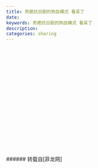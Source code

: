 ```yaml
---
title: 奇葩抗日剧的狗血模式 看呆了
date: 
keywords: 奇葩抗日剧的狗血模式 看呆了
description: 
categories: sharing
---
```

<td class="t_f" id="postmessage_16843">

<br/>
<img alt="" border="0" class="zoom" data-cf-modified-fbf016a96a245fd09a0927f9-="" file="http://x.limgs.cn/f2/g/130428/b20131171145441517c9b680159b.jpg" id="aimg_c254y" lazyloadthumb="1" onclick="" onmouseover="" src="http://x.limgs.cn/f2/g/130428/b20131171145441517c9b680159b.jpg"/><br/>
<br/>
<img alt="" border="0" class="zoom" data-cf-modified-fbf016a96a245fd09a0927f9-="" file="http://x.limgs.cn/f2/g/130428/b20131171145461517c9b6a12dc8.jpg" id="aimg_Tdb77" lazyloadthumb="1" onclick="" onmouseover="" src="http://x.limgs.cn/f2/g/130428/b20131171145461517c9b6a12dc8.jpg"/><br/>
<br/>
<img alt="" border="0" class="zoom" data-cf-modified-fbf016a96a245fd09a0927f9-="" file="http://x.limgs.cn/f2/g/130428/b20131171145481517c9b6c032d8.jpg" id="aimg_Lecer" lazyloadthumb="1" onclick="" onmouseover="" src="http://x.limgs.cn/f2/g/130428/b20131171145481517c9b6c032d8.jpg"/><br/>
<br/>
<img alt="" border="0" class="zoom" data-cf-modified-fbf016a96a245fd09a0927f9-="" file="http://x.limgs.cn/f2/g/130428/b20131171145491517c9b6d75bc3.jpg" id="aimg_YqxFh" lazyloadthumb="1" onclick="" onmouseover="" src="http://x.limgs.cn/f2/g/130428/b20131171145491517c9b6d75bc3.jpg"/><br/>
<br/>
<img alt="" border="0" class="zoom" data-cf-modified-fbf016a96a245fd09a0927f9-="" file="http://x.limgs.cn/f2/g/130428/b20131171145511517c9b6f2d147.jpg" id="aimg_kg1y1" lazyloadthumb="1" onclick="" onmouseover="" src="http://x.limgs.cn/f2/g/130428/b20131171145511517c9b6f2d147.jpg"/><br/>
<br/>
<img alt="" border="0" class="zoom" data-cf-modified-fbf016a96a245fd09a0927f9-="" file="http://x.limgs.cn/f2/g/130428/b20131171145521517c9b709ba2c.jpg" id="aimg_i24x8" lazyloadthumb="1" onclick="" onmouseover="" src="http://x.limgs.cn/f2/g/130428/b20131171145521517c9b709ba2c.jpg"/><br/>
<br/>
<img alt="" border="0" class="zoom" data-cf-modified-fbf016a96a245fd09a0927f9-="" file="http://x.limgs.cn/f2/g/130428/b20131171145541517c9b721a73b.jpg" id="aimg_XYcpz" lazyloadthumb="1" onclick="" onmouseover="" src="http://x.limgs.cn/f2/g/130428/b20131171145541517c9b721a73b.jpg"/><br/>
<br/>
<img alt="" border="0" class="zoom" data-cf-modified-fbf016a96a245fd09a0927f9-="" file="http://x.limgs.cn/f2/g/130428/b20131171145551517c9b739d81c.jpg" id="aimg_FjCRK" lazyloadthumb="1" onclick="" onmouseover="" src="http://x.limgs.cn/f2/g/130428/b20131171145551517c9b739d81c.jpg"/><br/>
<br/>
<img alt="" border="0" class="zoom" data-cf-modified-fbf016a96a245fd09a0927f9-="" file="http://x.limgs.cn/f2/g/130428/b20131171145571517c9b754861b.jpg" id="aimg_IfyLl" lazyloadthumb="1" onclick="" onmouseover="" src="http://x.limgs.cn/f2/g/130428/b20131171145571517c9b754861b.jpg"/><br/>
<br/>
<img alt="" border="0" class="zoom" data-cf-modified-fbf016a96a245fd09a0927f9-="" file="http://x.limgs.cn/f2/g/130428/b20131171145591517c9b7761133.jpg" id="aimg_ZWZiM" lazyloadthumb="1" onclick="" onmouseover="" src="http://x.limgs.cn/f2/g/130428/b20131171145591517c9b7761133.jpg"/><br/>
<br/>
<img alt="" border="0" class="zoom" data-cf-modified-fbf016a96a245fd09a0927f9-="" file="http://x.limgs.cn/f2/g/130428/b20131171146011517c9b7914612.jpg" id="aimg_EK4MM" lazyloadthumb="1" onclick="" onmouseover="" src="http://x.limgs.cn/f2/g/130428/b20131171146011517c9b7914612.jpg"/><br/>
<br/>
<img alt="" border="0" class="zoom" data-cf-modified-fbf016a96a245fd09a0927f9-="" file="http://x.limgs.cn/f2/g/130428/b20131171146031517c9b7b0c437.jpg" id="aimg_Fpswd" lazyloadthumb="1" onclick="" onmouseover="" src="http://x.limgs.cn/f2/g/130428/b20131171146031517c9b7b0c437.jpg"/><br/>
<br/>
<img alt="" border="0" class="zoom" data-cf-modified-fbf016a96a245fd09a0927f9-="" file="http://x.limgs.cn/f2/g/130428/b20131171146041517c9b7c881fc.jpg" id="aimg_vo6Va" lazyloadthumb="1" onclick="" onmouseover="" src="http://x.limgs.cn/f2/g/130428/b20131171146041517c9b7c881fc.jpg"/><br/>
<br/>
<img alt="" border="0" class="zoom" data-cf-modified-fbf016a96a245fd09a0927f9-="" file="http://x.limgs.cn/f2/g/130428/b20131171146061517c9b7e0edc3.jpg" id="aimg_eAk6B" lazyloadthumb="1" onclick="" onmouseover="" src="http://x.limgs.cn/f2/g/130428/b20131171146061517c9b7e0edc3.jpg"/><br/>
<br/>
<img alt="" border="0" class="zoom" data-cf-modified-fbf016a96a245fd09a0927f9-="" file="http://x.limgs.cn/f2/g/130428/b20131171146071517c9b7fdae4b.jpg" id="aimg_B4xlV" lazyloadthumb="1" onclick="" onmouseover="" src="http://x.limgs.cn/f2/g/130428/b20131171146071517c9b7fdae4b.jpg"/><br/>
<br/>
<br/>
</td>
###### 转载自[菲龙网]